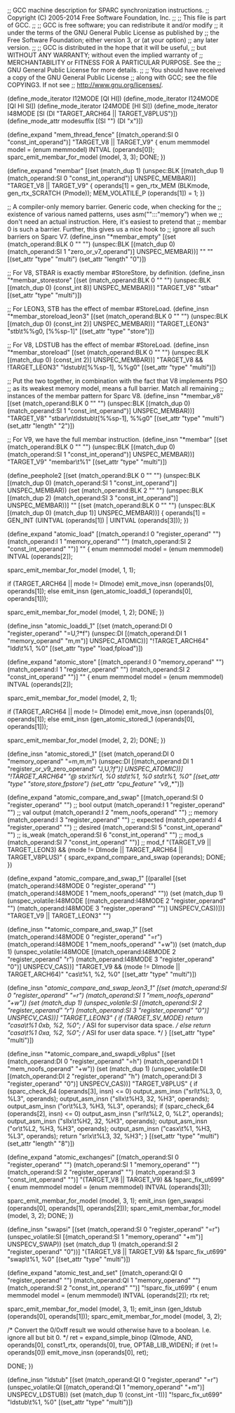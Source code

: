 ;; GCC machine description for SPARC synchronization instructions.
;; Copyright (C) 2005-2014 Free Software Foundation, Inc.
;;
;; This file is part of GCC.
;;
;; GCC is free software; you can redistribute it and/or modify
;; it under the terms of the GNU General Public License as published by
;; the Free Software Foundation; either version 3, or (at your option)
;; any later version.
;;
;; GCC is distributed in the hope that it will be useful,
;; but WITHOUT ANY WARRANTY; without even the implied warranty of
;; MERCHANTABILITY or FITNESS FOR A PARTICULAR PURPOSE.  See the
;; GNU General Public License for more details.
;;
;; You should have received a copy of the GNU General Public License
;; along with GCC; see the file COPYING3.  If not see
;; <http://www.gnu.org/licenses/>.

(define_mode_iterator I12MODE [QI HI])
(define_mode_iterator I124MODE [QI HI SI])
(define_mode_iterator I24MODE [HI SI])
(define_mode_iterator I48MODE [SI (DI "TARGET_ARCH64 || TARGET_V8PLUS")])
(define_mode_attr modesuffix [(SI "") (DI "x")])

(define_expand "mem_thread_fence"
  [(match_operand:SI 0 "const_int_operand")]
  "TARGET_V8 || TARGET_V9"
{
  enum memmodel model = (enum memmodel) INTVAL (operands[0]);
  sparc_emit_membar_for_model (model, 3, 3);
  DONE;
})

(define_expand "membar"
  [(set (match_dup 1)
	(unspec:BLK [(match_dup 1) (match_operand:SI 0 "const_int_operand")]
		    UNSPEC_MEMBAR))]
  "TARGET_V8 || TARGET_V9"
{
  operands[1] = gen_rtx_MEM (BLKmode, gen_rtx_SCRATCH (Pmode));
  MEM_VOLATILE_P (operands[1]) = 1;
})

;; A compiler-only memory barrier.  Generic code, when checking for the
;; existence of various named patterns, uses asm("":::"memory") when we
;; don't need an actual instruction.  Here, it's easiest to pretend that
;; membar 0 is such a barrier.  Further, this gives us a nice hook to 
;; ignore all such barriers on Sparc V7.
(define_insn "*membar_empty"
  [(set (match_operand:BLK 0 "" "")
	(unspec:BLK [(match_dup 0) (match_operand:SI 1 "zero_or_v7_operand")]
		    UNSPEC_MEMBAR))]
  ""
  ""
  [(set_attr "type" "multi")
   (set_attr "length" "0")])

;; For V8, STBAR is exactly membar #StoreStore, by definition.
(define_insn "*membar_storestore"
  [(set (match_operand:BLK 0 "" "")
	(unspec:BLK [(match_dup 0) (const_int 8)] UNSPEC_MEMBAR))]
  "TARGET_V8"
  "stbar"
  [(set_attr "type" "multi")])

;; For LEON3, STB has the effect of membar #StoreLoad.
(define_insn "*membar_storeload_leon3"
  [(set (match_operand:BLK 0 "" "")
	(unspec:BLK [(match_dup 0) (const_int 2)] UNSPEC_MEMBAR))]
  "TARGET_LEON3"
  "stb\t%%g0, [%%sp-1]"
  [(set_attr "type" "store")])

;; For V8, LDSTUB has the effect of membar #StoreLoad.
(define_insn "*membar_storeload"
  [(set (match_operand:BLK 0 "" "")
	(unspec:BLK [(match_dup 0) (const_int 2)] UNSPEC_MEMBAR))]
  "TARGET_V8 && !TARGET_LEON3"
  "ldstub\t[%%sp-1], %%g0"
  [(set_attr "type" "multi")])

;; Put the two together, in combination with the fact that V8 implements PSO
;; as its weakest memory model, means a full barrier.  Match all remaining
;; instances of the membar pattern for Sparc V8.
(define_insn "*membar_v8"
  [(set (match_operand:BLK 0 "" "")
	(unspec:BLK [(match_dup 0) (match_operand:SI 1 "const_int_operand")]
		    UNSPEC_MEMBAR))]
  "TARGET_V8"
  "stbar\n\tldstub\t[%%sp-1], %%g0"
  [(set_attr "type" "multi")
   (set_attr "length" "2")])

;; For V9, we have the full membar instruction.
(define_insn "*membar"
  [(set (match_operand:BLK 0 "" "")
	(unspec:BLK [(match_dup 0) (match_operand:SI 1 "const_int_operand")]
		    UNSPEC_MEMBAR))]
  "TARGET_V9"
  "membar\t%1"
  [(set_attr "type" "multi")])

(define_peephole2
  [(set (match_operand:BLK 0 "" "")
	(unspec:BLK [(match_dup 0) (match_operand:SI 1 "const_int_operand")]
		    UNSPEC_MEMBAR))
   (set (match_operand:BLK 2 "" "")
	(unspec:BLK [(match_dup 2) (match_operand:SI 3 "const_int_operand")]
		    UNSPEC_MEMBAR))]
  ""
  [(set (match_operand:BLK 0 "" "")
	(unspec:BLK [(match_dup 0) (match_dup 1)] UNSPEC_MEMBAR))]
{ operands[1] = GEN_INT (UINTVAL (operands[1]) | UINTVAL (operands[3])); })

(define_expand "atomic_load<mode>"
  [(match_operand:I 0 "register_operand" "")
   (match_operand:I 1 "memory_operand" "")
   (match_operand:SI 2 "const_int_operand" "")]
  ""
{
  enum memmodel model = (enum memmodel) INTVAL (operands[2]);

  sparc_emit_membar_for_model (model, 1, 1);

  if (TARGET_ARCH64 || <MODE>mode != DImode)
    emit_move_insn (operands[0], operands[1]);
  else
    emit_insn (gen_atomic_loaddi_1 (operands[0], operands[1]));

  sparc_emit_membar_for_model (model, 1, 2);
  DONE;
})

(define_insn "atomic_loaddi_1"
  [(set (match_operand:DI 0 "register_operand" "=U,?*f")
	(unspec:DI [(match_operand:DI 1 "memory_operand" "m,m")]
		   UNSPEC_ATOMIC))]
  "!TARGET_ARCH64"
  "ldd\t%1, %0"
  [(set_attr "type" "load,fpload")])

(define_expand "atomic_store<mode>"
  [(match_operand:I 0 "memory_operand" "")
   (match_operand:I 1 "register_operand" "")
   (match_operand:SI 2 "const_int_operand" "")]
  ""
{
  enum memmodel model = (enum memmodel) INTVAL (operands[2]);

  sparc_emit_membar_for_model (model, 2, 1);

  if (TARGET_ARCH64 || <MODE>mode != DImode)
    emit_move_insn (operands[0], operands[1]);
  else
    emit_insn (gen_atomic_storedi_1 (operands[0], operands[1]));

  sparc_emit_membar_for_model (model, 2, 2);
  DONE;
})

(define_insn "atomic_storedi_1"
  [(set (match_operand:DI 0 "memory_operand" "=m,m,m")
	(unspec:DI
	  [(match_operand:DI 1 "register_or_v9_zero_operand" "J,U,?*f")]
	  UNSPEC_ATOMIC))]
  "!TARGET_ARCH64"
  "@
   stx\t%r1, %0
   std\t%1, %0
   std\t%1, %0"
  [(set_attr "type" "store,store,fpstore")
   (set_attr "cpu_feature" "v9,*,*")])

(define_expand "atomic_compare_and_swap<mode>"
  [(match_operand:SI 0 "register_operand" "")		;; bool output
   (match_operand:I 1 "register_operand" "")		;; val output
   (match_operand:I 2 "mem_noofs_operand" "")		;; memory
   (match_operand:I 3 "register_operand" "")		;; expected
   (match_operand:I 4 "register_operand" "")		;; desired
   (match_operand:SI 5 "const_int_operand" "")		;; is_weak
   (match_operand:SI 6 "const_int_operand" "")		;; mod_s
   (match_operand:SI 7 "const_int_operand" "")]		;; mod_f
  "(TARGET_V9 || TARGET_LEON3)
   && (<MODE>mode != DImode || TARGET_ARCH64 || TARGET_V8PLUS)"
{
  sparc_expand_compare_and_swap (operands);
  DONE;
})

(define_expand "atomic_compare_and_swap<mode>_1"
  [(parallel
     [(set (match_operand:I48MODE 0 "register_operand" "")
	   (match_operand:I48MODE 1 "mem_noofs_operand" ""))
      (set (match_dup 1)
	   (unspec_volatile:I48MODE
	     [(match_operand:I48MODE 2 "register_operand" "")
	      (match_operand:I48MODE 3 "register_operand" "")]
	     UNSPECV_CAS))])]
  "TARGET_V9 || TARGET_LEON3"
  "")

(define_insn "*atomic_compare_and_swap<mode>_1"
  [(set (match_operand:I48MODE 0 "register_operand" "=r")
	(match_operand:I48MODE 1 "mem_noofs_operand" "+w"))
   (set (match_dup 1)
	(unspec_volatile:I48MODE
	  [(match_operand:I48MODE 2 "register_operand" "r")
	   (match_operand:I48MODE 3 "register_operand" "0")]
	  UNSPECV_CAS))]
  "TARGET_V9 && (<MODE>mode != DImode || TARGET_ARCH64)"
  "cas<modesuffix>\t%1, %2, %0"
  [(set_attr "type" "multi")])

(define_insn "*atomic_compare_and_swap_leon3_1"
  [(set (match_operand:SI 0 "register_operand" "=r")
	(match_operand:SI 1 "mem_noofs_operand" "+w"))
   (set (match_dup 1)
	(unspec_volatile:SI
	  [(match_operand:SI 2 "register_operand" "r")
	   (match_operand:SI 3 "register_operand" "0")]
	  UNSPECV_CAS))]
  "TARGET_LEON3"
{
  if (TARGET_SV_MODE)
    return "casa\t%1 0xb, %2, %0"; /* ASI for supervisor data space.  */
  else
    return "casa\t%1 0xa, %2, %0"; /* ASI for user data space.  */
}
  [(set_attr "type" "multi")])

(define_insn "*atomic_compare_and_swapdi_v8plus"
  [(set (match_operand:DI 0 "register_operand" "=h")
	(match_operand:DI 1 "mem_noofs_operand" "+w"))
   (set (match_dup 1)
	(unspec_volatile:DI
	  [(match_operand:DI 2 "register_operand" "h")
	   (match_operand:DI 3 "register_operand" "0")]
	  UNSPECV_CAS))]
  "TARGET_V8PLUS"
{
  if (sparc_check_64 (operands[3], insn) <= 0)
    output_asm_insn ("srl\t%L3, 0, %L3", operands);
  output_asm_insn ("sllx\t%H3, 32, %H3", operands);
  output_asm_insn ("or\t%L3, %H3, %L3", operands);
  if (sparc_check_64 (operands[2], insn) <= 0)
    output_asm_insn ("srl\t%L2, 0, %L2", operands);
  output_asm_insn ("sllx\t%H2, 32, %H3", operands);
  output_asm_insn ("or\t%L2, %H3, %H3", operands);
  output_asm_insn ("casx\t%1, %H3, %L3", operands);
  return "srlx\t%L3, 32, %H3";
}
  [(set_attr "type" "multi")
   (set_attr "length" "8")])

(define_expand "atomic_exchangesi"
  [(match_operand:SI 0 "register_operand" "")
   (match_operand:SI 1 "memory_operand" "")
   (match_operand:SI 2 "register_operand" "")
   (match_operand:SI 3 "const_int_operand" "")]
  "(TARGET_V8 || TARGET_V9) && !sparc_fix_ut699"
{
  enum memmodel model = (enum memmodel) INTVAL (operands[3]);

  sparc_emit_membar_for_model (model, 3, 1);
  emit_insn (gen_swapsi (operands[0], operands[1], operands[2]));
  sparc_emit_membar_for_model (model, 3, 2);
  DONE;
})

(define_insn "swapsi"
  [(set (match_operand:SI 0 "register_operand" "=r")
	(unspec_volatile:SI [(match_operand:SI 1 "memory_operand" "+m")]
			    UNSPECV_SWAP))
   (set (match_dup 1)
	(match_operand:SI 2 "register_operand" "0"))]
  "(TARGET_V8 || TARGET_V9) && !sparc_fix_ut699"
  "swap\t%1, %0"
  [(set_attr "type" "multi")])

(define_expand "atomic_test_and_set"
  [(match_operand:QI 0 "register_operand" "")
   (match_operand:QI 1 "memory_operand" "")
   (match_operand:SI 2 "const_int_operand" "")]
  "!sparc_fix_ut699"
{
  enum memmodel model = (enum memmodel) INTVAL (operands[2]);
  rtx ret;

  sparc_emit_membar_for_model (model, 3, 1);
  emit_insn (gen_ldstub (operands[0], operands[1]));
  sparc_emit_membar_for_model (model, 3, 2);

  /* Convert the 0/0xff result we would otherwise have to a boolean.
     I.e. ignore all but bit 0.  */
  ret = expand_simple_binop (QImode, AND, operands[0], const1_rtx,
			     operands[0], true, OPTAB_LIB_WIDEN);
  if (ret != operands[0])
    emit_move_insn (operands[0], ret);

  DONE;
})

(define_insn "ldstub"
  [(set (match_operand:QI 0 "register_operand" "=r")
	(unspec_volatile:QI [(match_operand:QI 1 "memory_operand" "+m")]
			    UNSPECV_LDSTUB))
   (set (match_dup 1) (const_int -1))]
  "!sparc_fix_ut699"
  "ldstub\t%1, %0"
  [(set_attr "type" "multi")])
